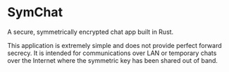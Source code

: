 # SymChat

A secure, symmetrically encrypted chat app built in Rust.

This application is extremely simple and does not provide perfect forward secrecy. It is intended for communications over LAN or temporary chats over the Internet where the symmetric key has been shared out of band.
